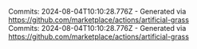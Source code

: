 Commits: 2024-08-04T10:10:28.776Z - Generated via https://github.com/marketplace/actions/artificial-grass
<br>
Commits: 2024-08-04T10:10:28.776Z - Generated via https://github.com/marketplace/actions/artificial-grass
<br>
